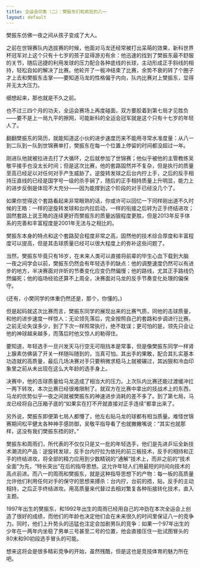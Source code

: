 ```yaml
---
title: 全运会印象（二）：樊振东们和疯狂的八一
layout: default
---
```


樊振东仿佛一夜之间从孩子变成了大人。

之前在世锦赛队内选拔赛的时候，他面对马龙还经常被打出呆萌的效果，新科世界杯冠军对上这个只有十七岁的孩子显得游刃有余：他迅速的找到了樊振东最不舒服的关节，随后迅捷的利用发球的压力配合各种底线的长球，主动形成正手斜线的相持，轻松自如的解决了比赛。他轮开了一板冲结束了比赛，余势不衰的转了个圈子才上去和樊振东击掌——要知道马龙的性格偏于内向，队内比赛对上樊振东，显得并无太大压力。

细想起来，那也就是不久之前。

也不过三四个月的功夫，全运会赛场上再度碰面，双方要胶着到第七局才见胜负——要不是上一局九平的擦网，可能新科的全运会冠军就是这个只有十七岁的年轻人了。

翻翻樊振东的简历，就能知道这小伙的进步速度历来不能用寻常水准度量：从八一到二队到一队到世锦赛单打，樊振东在每一个位置上停留的时间都没超过一年。

刚进队他就被拉进去打了大循环，之后就参加了世锦赛；他似乎被他的主管教练吴敬平接手也没太长时间；但是这次比赛，他的套路固然并不复杂，但是执行的质量至高已经足以对任何对手产生威胁了。逆旋转发球之后台内拧上手，之后的反手相持压直线的已经是国字号一级的杀手锏了，随后的正手相持质量上升明显，能力上的进步反倒是体现不大充分——因为能撑到这个阶段的对手已经没几个了。

如果你觉得这个套路看起来非常眼熟的话，你或许可以回忆一下同样刚出道不久时候的王皓：一样的逆旋转发球和台内拉启动，一样的衔接之后转为正手终结进攻；固然套路上说王皓的连续更好而樊振东的质量凶狠程度更胜，但是2013年反手体系的完善和丰富程度是2001年无法与之相比的。

樊振东本身的特点和这个套路契合程度非常之高，固然他的技术综合厚度和丰富程度可以提高，但是其击球质量已经可以很大程度上的弥补这些问题了。

当然，樊振东毕竟只有16岁，在未来人类可以直接将前辈的毕生心血下载到大脑一夜之间学会以前，樊振东仍然会有年轻选手的缺点：他的调整速度仍然可以有进步的地方，半决赛面对许昕的节奏变化应变仍然偏慢；他的路线，尤其正手路线仍然偏死；他的临场经验还算不上周全，决赛面对马龙的反手节奏变化处理的偏保守。

(还有，小樊同学的体重仍然还是，那个，你懂的。)

但是起码就这次比赛而言，樊振东同学的展现出来的比赛气质，同他的击球质量，和他的进步速度一样惊人：无论领先落后，完全按照自己的套路和步调进行比赛。之前无论失误多少，到了下次一样照常执行，绝不耽误；更可怕的是，领先只会让他的神球越来越多，而落后时他又惊人的勒得住。

要知道，年轻选手一旦兴发天马行空无可阻挡本是常事，但是像樊振东同学一样肾上腺素仿佛装了开关一样随叫随到的，当真可怕。其出手的果敢，配合其扎实基本功造就的高质量，最后几场决赛对手只要稍微求稳马上就被碾过，其凶狠和冷血印象里之前从未出现在这么大年龄的选手身上。

决赛中，他的击球质量给马龙造成了相当大的压力。上次队内比赛还能过渡缓冲扛一两下转攻，本次比赛已经很难限制了。就双方在比赛中拿出的技战术上的东西，马龙的优势似乎一夜之间就被樊振东的神速进步消耗的差不多了。到了第七局，马龙已经将自己压箱子底的“如果实在打不开就直接对正手连续”都拿出来了。

另外说，樊振东即便第七局人都懵了，他左右贴马龙的球都有相当质量。难怪世锦赛期间松平健太各种神手感防御，吴敬平指导看了也就撇撇嘴说：“其实也就那样，这没有我们樊振东捂的好。”

樊振东和周雨们，所代表的不仅仅只是又一批的年轻选手，他们是先进乒坛全新技术潮流的产品：逆旋转发球，反手台内拧拉为依托的前三板技术，反手的相持和正手的终结进攻，将全部的精力应用到少数精锐的“通解”技术上，而非之前的“技术全面”为先，“特长突出”在后的指导思想。这允许年轻人们用最短的时间向技术的高点前进。而八一的周雨和樊振东，就是这种指导思想下的产物：每一板的高质量允许他们利用任何对手的保守的思想来搏杀：台内拧，台前的捂，贴，反手的主动相持，之后正手终结进攻。用高质量来代替过去相对繁复各种衔接转化技术，直入主题。

1997年出生的樊振东，和1992年出生的周雨已经用自己的冲劲在本次全运会上创造了很好的成绩，而他们的年龄也决定他们会在未来很久的时间里保证八一的竞争力。同时，他们上升势头的迅猛也注定会加剧男队的竞争：如果一个97年出生的少年在一两年内坐稳了男单三号甚至二号的位置，他会直接压住一批试图冒头的80末和90初段选手冒头的可能。

想来这将会是很多精彩竞争的开始，虽然残酷，但是这也是竞技体育的魅力所在吧。


